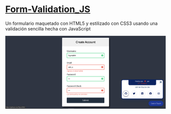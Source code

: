 # [Form-Validation_JS](https://form-validationjs.netlify.app/)

Un formulario maquetado con HTML5 y estilizado con CSS3 usando una validación sencilla hecha con JavaScript 

![Demo](https://raw.githubusercontent.com/TaynisRW/Form-Validation_JS/master/img/DEMO.png "Demo")

